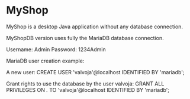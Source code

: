 # MyShop
MyShop is a desktop Java application without any database connection.

MyShopDB version uses fully the MariaDB database connection.

Username: Admin Password: 1234Admin

MariaDB user creation example:

A new user:
CREATE USER 'valvoja'@localhost IDENTIFIED BY 'mariadb';

Grant rights to use the database by the user valvoja:
GRANT ALL PRIVILEGES ON *.* TO 'valvoja'@localhost IDENTIFIED BY 'mariadb';
